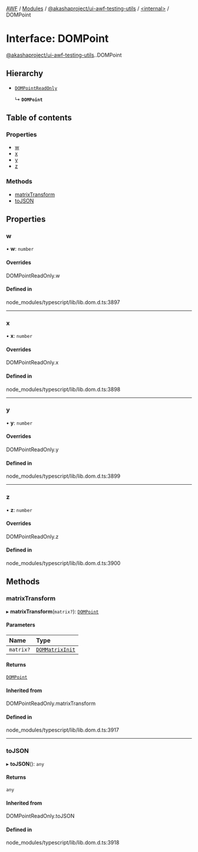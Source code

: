[AWF](../README.md) / [Modules](../modules.md) / [@akashaproject/ui-awf-testing-utils](../modules/akashaproject_ui_awf_testing_utils.md) / [<internal\>](../modules/akashaproject_ui_awf_testing_utils._internal_.md) / DOMPoint

# Interface: DOMPoint

[@akashaproject/ui-awf-testing-utils](../modules/akashaproject_ui_awf_testing_utils.md).[<internal>](../modules/akashaproject_ui_awf_testing_utils._internal_.md).DOMPoint

## Hierarchy

- [`DOMPointReadOnly`](../modules/akashaproject_ui_awf_testing_utils._internal_.md#dompointreadonly)

  ↳ **`DOMPoint`**

## Table of contents

### Properties

- [w](akashaproject_ui_awf_testing_utils._internal_.DOMPoint.md#w)
- [x](akashaproject_ui_awf_testing_utils._internal_.DOMPoint.md#x)
- [y](akashaproject_ui_awf_testing_utils._internal_.DOMPoint.md#y)
- [z](akashaproject_ui_awf_testing_utils._internal_.DOMPoint.md#z)

### Methods

- [matrixTransform](akashaproject_ui_awf_testing_utils._internal_.DOMPoint.md#matrixtransform)
- [toJSON](akashaproject_ui_awf_testing_utils._internal_.DOMPoint.md#tojson)

## Properties

### w

• **w**: `number`

#### Overrides

DOMPointReadOnly.w

#### Defined in

node_modules/typescript/lib/lib.dom.d.ts:3897

___

### x

• **x**: `number`

#### Overrides

DOMPointReadOnly.x

#### Defined in

node_modules/typescript/lib/lib.dom.d.ts:3898

___

### y

• **y**: `number`

#### Overrides

DOMPointReadOnly.y

#### Defined in

node_modules/typescript/lib/lib.dom.d.ts:3899

___

### z

• **z**: `number`

#### Overrides

DOMPointReadOnly.z

#### Defined in

node_modules/typescript/lib/lib.dom.d.ts:3900

## Methods

### matrixTransform

▸ **matrixTransform**(`matrix?`): [`DOMPoint`](../modules/akashaproject_ui_awf_testing_utils._internal_.md#dompoint)

#### Parameters

| Name | Type |
| :------ | :------ |
| `matrix?` | [`DOMMatrixInit`](akashaproject_ui_awf_testing_utils._internal_.DOMMatrixInit.md) |

#### Returns

[`DOMPoint`](../modules/akashaproject_ui_awf_testing_utils._internal_.md#dompoint)

#### Inherited from

DOMPointReadOnly.matrixTransform

#### Defined in

node_modules/typescript/lib/lib.dom.d.ts:3917

___

### toJSON

▸ **toJSON**(): `any`

#### Returns

`any`

#### Inherited from

DOMPointReadOnly.toJSON

#### Defined in

node_modules/typescript/lib/lib.dom.d.ts:3918
